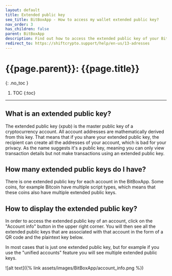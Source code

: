 ```yaml
---
layout: default
title: Extended public key
seo_title: BitBoxApp - How to access my wallet extended public key?
nav_order: 3
has_children: false
parent: BitBoxApp
description: Find out how to access the extended public key of your BitBox02 wallet.
redirect_to: https://shiftcrypto.support/help/en-us/13-adresses
---
```


# {{page.parent}}: {{page.title}}
{: .no_toc }

1. TOC
{:toc}

---
## What is an extended public key?
The extended public key (xpub) is the master public key of a cryptocurrency account. All account addresses are mathematically derived from this key.
That means that if you share your extended public key, the recipient can create all the addresses of your account, which is bad for your privacy.
As the name suggests it's a public key, meaning you can only view transaction details but not make transactions using an extended public key.

## How many extended public keys do I have?
There is one extended public key for each account in the BitBoxApp. Some coins, for example Bitcoin have multiple script types, which means that these coins also have multiple extended public keys.

## How to display the extended public key?
In order to access the extended public key of an account, click on the "Account info" button in the upper right corner. You will then see all the extended public keys that are associated with that account in the form of a QR code and the plaintext key below.

In most cases that is just one extended public key, but for example if you use the "unified accounts" feature you will see multiple extended public keys.

![alt text]({% link assets/images/BitBoxApp/account_info.png %})
